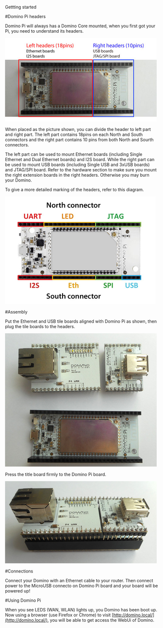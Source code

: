 Gettting started

#Domino Pi headers

Domino Pi will always has a Domino Core mounted, when you first got your Pi, you need to understand its headers.

![headers](pi-headers.jpg)

When placed as the picture shown, you can divide the header to left part and right part. The left part contains 18pins on each North and South connectors and the right part contains 10 pins from both North and Sourth connectors. 

The left part can be used to mount Ethernet boards (including Single Ethernet and Dual Ethernet boards) and I2S board. While the right part can be used to mount USB boards (including Single USB and 3xUSB boards) and JTAG/SPI board. Refer to the hardware section to make sure you mount the right extension boards in the right headers. Otherwise you may burn your Domino.

To give a more detailed marking of the headers, refer to this diagram.

![headers detailed](pi-headers1.jpg)

#Assembly

Put the Ethernet and USB tile boards aligned with Domino Pi as shown, then plug the tile boards to the headers. 

![Assembly](assembly.jpg)

Press the title board firmly to the Domino Pi board.

![Assembly1](assembly1.jpg)


#Connections

Connect your Domino with an Ethernet cable to your router. Then connect power to the MicroUSB connecto on Domino Pi board and your board will be powered up!

#Using Domino Pi

When you see LEDS (WAN, WLAN) lights up, you Domino has been boot up. Now using a browser (use Firefox or Chrome) to visit [http://domino.local/](http://domino.local/), you will be able to get access the WebUi of Domino.
